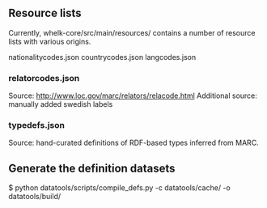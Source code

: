 ## Resource lists ##

Currently, whelk-core/src/main/resources/ contains a number of resource lists with various origins.

nationalitycodes.json
countrycodes.json
langcodes.json

### relatorcodes.json ###

Source: http://www.loc.gov/marc/relators/relacode.html
Additional source: manually added swedish labels

### typedefs.json ###

Source: hand-curated definitions of RDF-based types inferred from MARC.


## Generate the definition datasets

  $ python datatools/scripts/compile_defs.py -c datatools/cache/ -o datatools/build/

